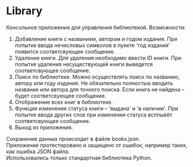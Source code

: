 # Library
Консольное приложение для управления библиотекой. Возможности:
1. Добавление книги с названием, автором и годом издания. При попытке ввода нечисловых символов в пункте 'год издания' появится соответсвующее сообщение.
2. Удаление книги. Для удаления необходимо ввести ID книги. При попытке удаления несуществующей книги выведется соответсвующее сообщение.
3. Поиск по библиотеке. Можно осуществлять поиск по названию, автору или году издания. Не обязательно полностью вводить название или автора для точного поиска. Если книга не найдена – будет соответсвующее сообщение.
4. Отображение всех книг в библиотеке.
5. Функция изменения статуса книги – 'выдана' и 'в наличии'. При попытке ввода других слов при изменении статуса всплывёт соответсвующее сообщение.
6. Выход из приложения.<br>

Сохранение данных происходит в файле books.json.<br>
Приложение протестировано и защищено от ошибок, например таких, как ошибка JSON файла.<br>
Использовались только стандартная библиотека Python.
